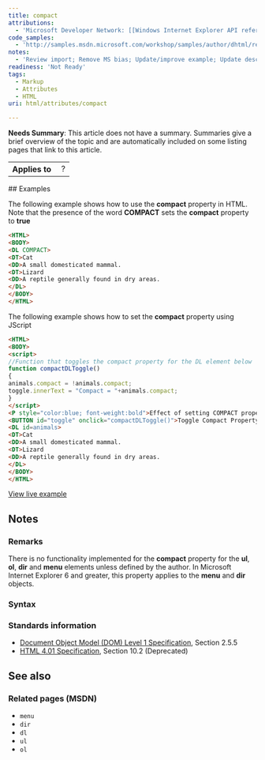 ```yaml
---
title: compact
attributions:
  - 'Microsoft Developer Network: [[Windows Internet Explorer API reference](http://msdn.microsoft.com/en-us/library/ie/hh828809%28v=vs.85%29.aspx) Article]'
code_samples:
  - 'http://samples.msdn.microsoft.com/workshop/samples/author/dhtml/refs/compact.htm'
notes:
  - 'Review import; Remove MS bias; Update/improve example; Update descriptions; Fix lists & compatibility info'
readiness: 'Not Ready'
tags:
  - Markup
  - Attributes
  - HTML
uri: html/attributes/compact

---
```

**Needs Summary**: This article does not have a summary. Summaries give a brief overview of the topic and are automatically included on some listing pages that link to this article.

<table class="wikitable">
<tr>
<th>
Applies to

</th>
<td>
 ?

</td>
</tr>
</table>
## <span>Examples</span>

The following example shows how to use the **compact** property in HTML. Note that the presence of the word **COMPACT** sets the **compact** property to **true**

``` html
<HTML>
<BODY>
<DL COMPACT>
<DT>Cat
<DD>A small domesticated mammal.
<DT>Lizard
<DD>A reptile generally found in dry areas.
</DL>
</BODY>
</HTML>
```

The following example shows how to set the **compact** property using JScript

``` html
<HTML>
<BODY>
<script>
//Function that toggles the compact property for the DL element below
function compactDLToggle()
{
animals.compact = !animals.compact;
toggle.innerText = "Compact = "+animals.compact;
}
</script>
<P style="color:blue; font-weight:bold">Effect of setting COMPACT property for a DL element</P>
<BUTTON id="toggle" onclick="compactDLToggle()">Toggle Compact Property</BUTTON>
<DL id=animals>
<DT>Cat
<DD>A small domesticated mammal.
<DT>Lizard
<DD>A reptile generally found in dry areas.
</DL>
</BODY>
</HTML>
```

[View live example](http://samples.msdn.microsoft.com/workshop/samples/author/dhtml/refs/compact.htm)

## <span>Notes</span>

### <span>Remarks</span>

There is no functionality implemented for the **compact** property for the **ul**, **ol**, **dir** and **menu** elements unless defined by the author. In Microsoft Internet Explorer 6 and greater, this property applies to the **menu** and **dir** objects.

### <span>Syntax</span>

### <span>Standards information</span>

-   [Document Object Model (DOM) Level 1 Specification](http://go.microsoft.com/fwlink/p/?linkid=161725), Section 2.5.5
-   [HTML 4.01 Specification](http://go.microsoft.com/fwlink/p/?linkid=25320), Section 10.2 (Deprecated)

## <span>See also</span>

### <span>Related pages (MSDN)</span>

-   `menu`
-   `dir`
-   `dl`
-   `ul`
-   `ol`
